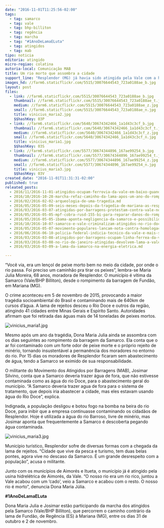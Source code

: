 ```yaml
---
date: "2016-11-01T11:25:56-02:00"
tags:
  - tag: samarco
  - tag: vale
  - tag: bhp-billiton
  - tag: regência
  - tag: marcha
  - tag: "#1AnoDeLamaELuta"
  - tag: atingidos
  - tag: mab
tipo: noticia
editoria: atingido
micro-regiao: colatina
autoria-local: Comunicação MAB
title: Um rio morto que assombra a cidade
support_line: "Resplendor (MG) já havia sido atingida pela Vale com a hidrelétrica de Aimorés, e agora sua população é obrigada a conviver com a morte do Rio Doce bem no meio da cidade"
images_hd: //farm6.staticflickr.com/5515/30076644543_723a0188ae_b.jpg
layout: post
files:
  - link: //farm6.staticflickr.com/5515/30076644543_723a0188ae_b.jpg
    thumbnail: //farm6.staticflickr.com/5515/30076644543_723a0188ae_t.jpg
    medium: //farm6.staticflickr.com/5515/30076644543_723a0188ae_z.jpg
    small: //farm6.staticflickr.com/5515/30076644543_723a0188ae_n.jpg
    title: vinicius_maria2.jpg
    $$hashKey: 03P
  - link: //farm6.staticflickr.com/5640/30674342466_1a1d43c3cf_b.jpg
    thumbnail: //farm6.staticflickr.com/5640/30674342466_1a1d43c3cf_t.jpg
    medium: //farm6.staticflickr.com/5640/30674342466_1a1d43c3cf_z.jpg
    small: //farm6.staticflickr.com/5640/30674342466_1a1d43c3cf_n.jpg
    title: vinicius_maria1.jpg
    $$hashKey: 03S
  - link: //farm6.staticflickr.com/5577/30674344896_167ae99254_b.jpg
    thumbnail: //farm6.staticflickr.com/5577/30674344896_167ae99254_t.jpg
    medium: //farm6.staticflickr.com/5577/30674344896_167ae99254_z.jpg
    small: //farm6.staticflickr.com/5577/30674344896_167ae99254_n.jpg
    title: vinicius_maria3.jpg
    $$hashKey: 03V
created_date: "2016-11-01T11:31:31-02:00"
published: true
releated_posts:
  - 2016/11/2016-11-01-atingidos-ocupam-ferrovia-da-vale-em-baixo-guandu-es.md
  - 2016/10/2016-10-28-marcha-refaz-caminho-da-lama-apos-um-ano-do-rompimento-de-fundao.md
  - 2016/02/2016-02-02-arqueologia-de-uma-tragedia.md
  - 2016/05/2016-05-09-seis-meses-depois-da-tragedia-de-mariana-as-respostas-ainda-nao-foram-dadas.md
  - 2016/03/2016-03-07-atingidas-por-barragens-protestam-contra-vale-no-rio-de-janeiro.md
  - 2016/05/2016-05-05-mpf-cobra-rusd-155-bi-para-reparar-danos-do-rompimento-da-barragem-da-samarco.md
  - 2016/05/2016-05-05-ibama-aponta-negligencia-da-samarco-e-possibilidade-de-novas-tragedias.md
  - 2016/10/2016-10-07-samarco-e-vale-criminalizam-atingidos-no-rio-doce.md
  - 2016/05/2016-05-07-movimento-populares-lancam-nota-contra-homologacao-do-acordao-entre-samarco-e-governos-federal-e-estaduais.md
  - 2016/06/2016-06-10-policia-federal-indicia-tecnico-da-vale-e-mais-sete-pessoas.md
  - 2016/03/2016-03-08-atingidos-por-barragens-ocupam-linha-ferrea-da-vale.md
  - 2016/03/2016-03-08-no-rio-de-janeiro-atingidas-devolvem-lama-a-vale.md
  - 2016/03/2016-03-09-a-lama-da-samarco-na-energia-eletrica.md

---
```

<p>&ldquo;Voc&ecirc; via, era um len&ccedil;ol de peixe morto bem no meio da cidade, por onde o rio passa. Foi preciso um caminh&atilde;o pra tirar os peixes&rdquo;, lembra-se Maria Julia Moreira, 68 anos, moradora de Resplendor. O munic&iacute;pio &eacute; v&iacute;tima da Samarco (Vale/BHP Billiton), desde o rompimento da barragem de Fund&atilde;o, em Mariana (MG).</p>

<p>O crime aconteceu em 5 de novembro de 2015, provocando a maior trag&eacute;dia socioambiental do Brasil e contaminando mais de 640km de cursos d&rsquo;&aacute;gua. A lama de rejeitos desceu o Rio Doce e outros da regi&atilde;o, atingindo 41 cidades entre Minas Gerais e Esp&iacute;rito Santo. Autoridades afirmam que foi retirada das &aacute;guas mais de 14 toneladas de peixes mortos.&nbsp;</p>

<p><img alt="vinicius_maria1.jpg" src="//farm6.staticflickr.com/5640/30674342466_1a1d43c3cf_b.jpg" /></p>

<p>Mesmo ap&oacute;s um ano da trag&eacute;dia, Dona Maria Julia ainda se assombra com os dias seguintes ao rompimento da barragem da Samarco. Ela conta que o ar foi contaminado com um forte odor de peixe morte e o pr&oacute;prio rejeito de min&eacute;rio, tornando insustent&aacute;vel a perman&ecirc;ncia dos moradores no entorno do rio. Por 15 dias os moradores de Resplendor ficaram sem abastecimento de &aacute;gua, tendo a Samarco se eximido de sua responsabilidade.</p>

<p>O militante do Movimento dos Atingidos por Barragens (MAB), Josimar Silvino, conta que a Samarco deveria trazer &aacute;gua de fora, que n&atilde;o estivesse contaminada como as &aacute;gua do rio Doce, para o abastecimento geral do munic&iacute;pio. &ldquo;A Samarco deveria trazer agua de fora para o sistema de tratamento, que depois iria abastecer a cidade, mas eles estavam usando &aacute;gua do Rio Doce&rdquo;, explica.</p>

<p>Indignada, a popula&ccedil;&atilde;o desligou e botou fogo na bomba na beira do rio Doce, para inibir que a empresa continuasse contaminando os cidad&atilde;os de Resplendor. Hoje &eacute; utilizada a &aacute;gua do rio Barroso, livre de min&eacute;rio, mas Josimar aponta que frequentemente a Samarco &eacute; descoberta pegando &aacute;gua contaminada.</p>

<p><img alt="vinicius_maria3.jpg" src="//farm6.staticflickr.com/5577/30674344896_167ae99254_b.jpg" /></p>

<p>Munic&iacute;pio tur&iacute;stico, Resplendor sofre de diversas formas com a chegada da lama de rejeitos. &ldquo;Cidade que vive da pesca e turismo, tem duas belas pontes, agora vive no descaso da Samarco. &Eacute; um grande desrespeito com a popula&ccedil;&atilde;o&rdquo;, acusa o militante.</p>

<p>Junto com os munic&iacute;pios de Aimor&eacute;s e Itueta, o munic&iacute;pio j&aacute; &eacute; atingido pela usina hidrel&eacute;trica de Aimor&eacute;s, da Vale. &ldquo;O nosso rio era um rio rico, juntou a Vale acabou com um &lsquo;cado&rsquo;, veio a Samarco e acabou com o resto. O nosso rio &eacute; morto&rdquo;, denuncia Dona Maria J&uacute;lia.</p>

<p><strong>#1AnoDeLamaELuta</strong></p>

<p>Dona Maria Julia e Josimar est&atilde;o participando da marcha dos atingidos pela Samarco (Vale/BHP Billiton), que percorrem o caminho contr&aacute;rio da lama de Fund&atilde;o, de Reg&ecirc;ncia (ES) &agrave; Mariana (MG), entre os dias 31 de outubro e 2 de novembro.&nbsp;</p>
